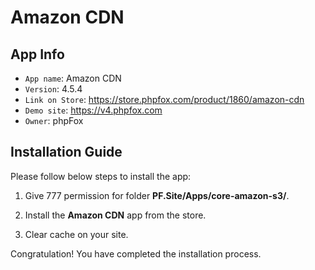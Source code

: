 # Amazon CDN

## App Info

- `App name`: Amazon CDN
- `Version`: 4.5.4
- `Link on Store`: https://store.phpfox.com/product/1860/amazon-cdn
- `Demo site`: https://v4.phpfox.com
- `Owner`: phpFox

## Installation Guide

Please follow below steps to install the app:

1. Give 777 permission for folder **PF.Site/Apps/core-amazon-s3/**.

2. Install the **Amazon CDN** app from the store.

3. Clear cache on your site.

Congratulation! You have completed the installation process.